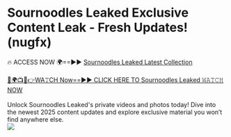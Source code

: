 # Sournoodles Leaked Exclusive Content Leak - Fresh Updates! (nugfx)

🔥 ACCESS NOW 🌍==►► <a href="https://tinyurl.com/kvy9nzfs" rel="nofollow">Sournoodles Leaked Latest Collection</a>
<br><br>
[🔴🌍📺📱👉WA𝚃CH Now==►► CLICK HERE TO Sournoodles Leaked 𝚆𝙰𝚃𝙲𝙷 NOW](https://tinyurl.com/kvy9nzfs)
<br><br>
Unlock Sournoodles Leaked's private videos and photos today! Dive into the newest 2025 content updates and explore exclusive material you won’t find anywhere else.
<br>
<a href="https://tinyurl.com/kvy9nzfs" rel="nofollow" data-target="animated-image.originalLink"><img src="https://camo.githubusercontent.com/8a4f000d20f83aca3bf7ec5f350d767afa0574a8a352519fd8cfa583a6f93a33/68747470733a2f2f692e696d6775722e636f6d2f644a486b345a712e676966" data-canonical-src="https://i.imgur.com/dJHk4Zq.gif" style="max-width: 100%; display: inline-block;" data-target="animated-image.originalImage"></a>
<br>
